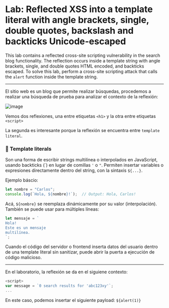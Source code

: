 # Lab: Reflected XSS into a template literal with angle brackets, single, double quotes, backslash and backticks Unicode-escaped

This lab contains a reflected cross-site scripting vulnerability in the search blog functionality. The reflection occurs inside a template string with angle brackets, single, and double quotes HTML encoded, and backticks escaped. To solve this lab, perform a cross-site scripting attack that calls the `alert` function inside the template string.

---

El sitio web es un blog que permite realizar búsquedas, procedemos a realizar una búsqueda de prueba para analizar el contexto de la reflexión:

![image](https://github.com/user-attachments/assets/126d5c60-3856-44a9-8e8f-0e2f7f108d12)

Vemos dos reflexiones, una entre etiquetas `<h1>` y la otra entre etiquetas `<script>`

La segunda es interesante porque la reflexión se encuentra entre `template literal`.

### 🧠 Template literals

Son una forma de escribir strings multilínea o interpolados en JavaScript, usando backticks (\`) en lugar de comillas `'` o `"`. Permiten insertar variables o expresiones directamente dentro del string, con la sintaxis `${...}`.

Ejemplo báscio:
```js
let nombre = "Carlos";
console.log(`Hola, ${nombre}!`);  // Output: Hola, Carlos!
```
Acá, `${nombre}` se reemplaza dinámicamente por su valor (interpolación).
También se puede usar para múltiples líneas:
```js
let mensaje = `
Hola!
Este es un mensaje
multilínea.
`;
```
Cuando el código del servidor o frontend inserta datos del usuario dentro de una template literal sin sanitizar, puede abrir la puerta a ejecución de código malicioso.

---

En el laboratorio, la reflexión se da en el siguiene contexto:
```js
<script>
var message = `0 search results for 'abc123xy'`;
...
```
En este caso, podemos insertar el siguiente payload: `${alert(1)}`


